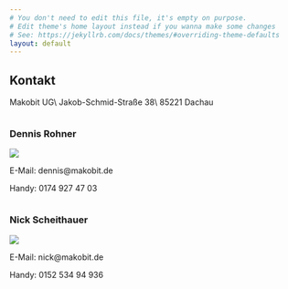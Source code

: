 ```yaml
---
# You don't need to edit this file, it's empty on purpose.
# Edit theme's home layout instead if you wanna make some changes
# See: https://jekyllrb.com/docs/themes/#overriding-theme-defaults
layout: default
---
```


## Kontakt

Makobit UG\\
Jakob-Schmid-Straße 38\\
85221 Dachau

<div class="row">
  <div class="column">
    <h3>Dennis Rohner</h3>
    <img class="rounded-circle" src="{{ '/assets/images/dennis.jpg' | prepend: site.baseurl }}">
    <p>E-Mail: dennis<span hidden>.nospam</span>@makobit.de</p>
    <p>Handy: 0174 927 47 03</p>
  </div>
  <div class="column">
    <h3>Nick Scheithauer</h3>
    <img class="rounded-circle" src="{{ '/assets/images/nick.jpg' | prepend: site.baseurl }}">
    <p>E-Mail: nick<span hidden>.nospam</span>@makobit.de</p>
    <p>Handy: 0152 534 94 936</p>
  </div>
</div>
